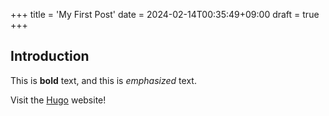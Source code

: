 +++
title = 'My First Post'
date = 2024-02-14T00:35:49+09:00
draft = true
+++
## Introduction

This is **bold** text, and this is *emphasized* text.

Visit the [Hugo](https://gohugo.io) website!